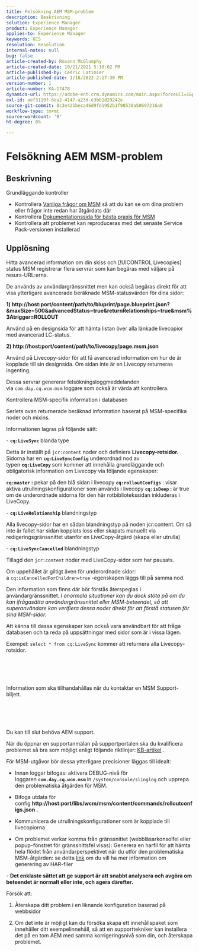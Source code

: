 ```yaml
---
title: Felsökning AEM MSM-problem
description: Beskrivning
solution: Experience Manager
product: Experience Manager
applies-to: Experience Manager
keywords: KCS
resolution: Resolution
internal-notes: null
bug: false
article-created-by: Roxann McGlumphy
article-created-date: 10/21/2021 5:10:02 PM
article-published-by: Cedric Latimier
article-published-date: 1/18/2022 2:17:30 PM
version-number: 1
article-number: KA-17478
dynamics-url: https://adobe-ent.crm.dynamics.com/main.aspx?forceUCI=1&pagetype=entityrecord&etn=knowledgearticle&id=99b28cb8-9132-ec11-b6e5-000d3a5ba97a
exl-id: aef3119f-6ea2-4147-a23d-e3bb1d29242e
source-git-commit: 0c3e421beca46d9fe1952b1f98538a50697216a0
workflow-type: tm+mt
source-wordcount: '0'
ht-degree: 0%

---
```


# Felsökning AEM MSM-problem

## Beskrivning

Grundläggande kontroller
- Kontrollera [Vanliga frågor om MSM](https://helpx.adobe.com/experience-manager/kb/index/msm_faq.html) så att du kan se om dina problem eller frågor inte redan har åtgärdats där
- Kontrollera [Dokumentationssida för bästa praxis för MSM](https://experienceleague.adobe.com/docs/experience-manager-65/administering/introduction/msm-best-practices.html?lang=en)
- Kontrollera att problemet kan reproduceras med det senaste Service Pack-versionen installerad



## Upplösning

Hitta avancerad information om din skiss och [!UICONTROL Livecopies] status MSM registrerar flera servrar som kan begäras med väljare på resurs-URL:erna.

De används av användargränssnittet men kan också begäras direkt för att visa ytterligare avancerade beräknade MSM-statusvärden för dina sidor:

<b>1) http://host:port/content/path/to/bluprint/page.blueprint.json?&amp;maxSize=500&amp;advancedStatus=true&amp;returnRelationships=true&amp;msm%3Atrigger=ROLLOUT</b>

Använd på en designsida för att hämta listan över alla länkade livecopior med avancerad LC-status.



<b>2) http://host:port/content/path/to/livecopy/page.msm.json</b>

Använd på Livecopy-sidor för att få avancerad information om hur de är kopplade till sin designsida.
Om sidan inte är en Livecopy returneras ingenting.



Dessa servrar genererar felsökningsloggmeddelanden via `com.day.cq.wcm.msm` loggare som också är värda att kontrollera.

Kontrollera MSM-specifik information i databasen

Serlets ovan returnerade beräknad information baserat på MSM-specifika noder och mixins.

Informationen lagras på följande sätt:

- <b>`cq:LiveSync` </b>blanda<b> </b>type

Detta är inställt på `jcr:content` noder och definiera <b>Livecopy-rotsidor.</b>
Sidorna har en <b>`cq:LiveSyncConfig`</b> underordnad nod av typen <b>`cq:LiveCopy` </b>som kommer att innehålla grundläggande och obligatorisk information om Livecopy via följande egenskaper:

<b>`cq:master` : </b>pekar på den blå sidan i livecopy
<b>`cq:rolloutConfigs`</b> : visar aktiva utrullningskonfigurationer som används i livecopy
<b>`cq:isDeep` : </b>är true om de underordnade sidorna för den här rotbibliotekssidan inkluderas i LiveCopy.



- <b>`cq:LiveRelationship`</b> blandningstyp

Alla livecopy-sidor har en sådan blandningstyp på noden jcr:content.
Om så inte är fallet har sidan kopplats loss eller skapats manuellt via redigeringsgränssnittet utanför en LiveCopy-åtgärd (skapa eller utrulla)



- <b>`cq:LiveSyncCancelled`</b> blandningstyp

Tillagd den `jcr:content` noder med LiveCopy-sidor som har pausats.

Om uppehållet är giltigt även för underordnade sidor: a `cq:isCancelledForChildren=true` -egenskapen läggs till på samma nod.



Den information som finns där bör förstås återspeglas i användargränssnittet. *I onormala situationer kan du dock stöta på om du kan ifrågasätta användargränssnittet eller MSM-beteendet, så att superanvändare kan verifiera dessa noder direkt för att förstå statusen för sina MSM-sidor.*

Att känna till dessa egenskaper kan också vara användbart för att fråga databasen och ta reda på uppsättningar med sidor som är i vissa lägen.

Exempel: `select * from cq:LiveSync` kommer att returnera alla Livecopy-rotsidor.
<br><br><br><br> <br><br>Information som ska tillhandahållas när du kontaktar en MSM Support-biljett.<br><br><br><br> <br><br>
Du kan till slut behöva AEM support.

När du öppnar en supportanmälan på supportportalen ska du kvalificera problemet så bra som möjligt enligt följande riktlinjer: [KB-artikel](https://helpx.adobe.com/cq/kb/how-to-fully-qualify-a-ticket.html) .

För MSM-utgåvor bör dessa ytterligare precisioner läggas till idealt:

- Innan loggar bifogas: aktivera DEBUG-nivå för loggaren <b>`com.day.cq.wcm.msm` </b>in `/system/console/slinglog` och upprepa den problematiska åtgärden för MSM.

- Bifoga utdata för config <b>http://host:port/libs/wcm/msm/content/commands/rolloutconfigs.json .</b>

- Kommunicera de utrullningskonfigurationer som är kopplade till livecopiorna

- Om problemet verkar komma från gränssnittet (webbläsarkonsolfel eller popup-fönstret för gränssnittsfel visas): Generera en harfil för att hämta hela flödet från användarperspektivet när du utför den problematiska MSM-åtgärden: se detta [link](https://help.tenderapp.com/kb/troubleshooting-your-tender-site/generating-an-har-file) om du vill ha mer information om generering av HAR-filer

- <b>Det enklaste sättet att ge support är att snabbt analysera och avgöra om beteendet är normalt eller inte, och agera därefter.</b>

Försök att:

1) Återskapa ditt problem i en liknande konfiguration baserad på webbsidor

2) Om det inte är möjligt kan du försöka skapa ett innehållspaket som innehåller ditt exempelinnehåll, så att en supporttekniker kan installera det på en tom AEM med samma korrigeringsnivå som din, och återskapa problemet.

